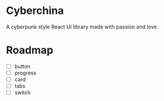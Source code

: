 # Cyberchina

A cyberpunk style React UI library made with passion and love.

# Roadmap

- [ ] button
- [ ] progress
- [ ] card
- [ ] tabs
- [ ] switch
